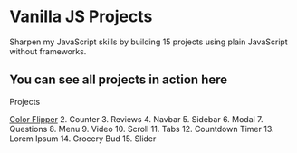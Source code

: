 # Vanilla JS Projects
Sharpen my JavaScript skills by building 15 projects using plain JavaScript without frameworks.

## You can see all projects in action here

Projects

[Color Flipper](flipthecolors.netlify.app)
2. Counter
3. Reviews
4. Navbar
5. Sidebar
6. Modal
7. Questions
8. Menu
9. Video
10. Scroll
11. Tabs
12. Countdown Timer
13. Lorem Ipsum
14. Grocery Bud
15. Slider